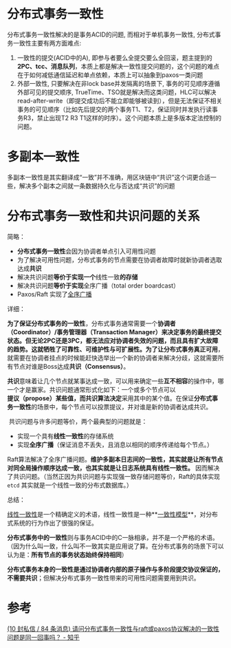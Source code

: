 # 分布式事务一致性

分布式事务一致性解决的是事务ACID的问题, 而相对于单机事务一致性, 分布式事务一致性主要有两方面难点:

1. 一致性的提交(ACID中的A), 即参与者要么全提交要么全回滚，题主提到的**2PC、tcc、消息队列**，本质上都是解决一致性提交问题的，这个问题的难点在于如何减低通信延迟和单点依赖，本质上可以抽象到paxos一类问题
2. 外部一致性, 只要解决在非lock base并发隔离的场景下, 事务的可见顺序遵循外部可见的提交顺序, TrueTime、TSO就是解决而这类问题，HLC可以解决read-after-write（即提交成功后不能立即能够被读到），但是无法保证不相关事务的可见顺序（比如先后提交的两个事务T1、T2，保证同时并发执行读事务R3，禁止出现T2 R3 T1这样的时序）。这个问题本质上是多版本定法控制的问题。

# 多副本一致性

多副本一致性是其实翻译成“一致”并不准确，用区块链中“共识”这个词更合适一些，解决多个副本之间就一条数据持久化与否达成“共识”的问题

# 分布式事务一致性和共识问题的关系

简略：

* **分布式事务一致性**会因为协调者单点引入可用性问题
* 为了解决可用性问题，分布式事务的节点需要在协调者故障时就新协调者选取达成**共识**
* 解决共识问题**等价于实现一个**线性一致**的存储**
* 解决共识问题**等价于实现**全序广播（total order boardcast）
* Paxos/Raft 实现了[全序广播](https://www.jianshu.com/p/64b7b286ef7c)

详细：

**为了保证分布式事务的一致性**，分布式事务通常需要一个**协调者（Coordinator）/事务管理器（Transaction Manager）**来决定事务的最终提交状态。但无论2PC还是3PC，都无法应对协调者失效的问题，而且具有扩大故障的趋势。这就牺牲了可靠性、可维护性与可扩展性。为了让分布式事务真正**可用**，就需要在协调者挂点的时候能赶快选举出一个新的协调者来解决分歧，这就需要所有节点对谁是Boss达成**共识（Consensus）**。

**共识**意味着让几个节点就某事达成一致，可以用来确定一些**互不相容**的操作中，哪一个才是赢家。共识问题通常形式化如下：一个或多个节点可以**提议（propose）**某些值，而共识算法**决定**采用其中的某个值。在保证**分布式事务一致性**的场景中，每个节点可以投票提议，并对谁是新的协调者达成共识。

​    共识问题与许多问题等价，两个最典型的问题就是：

- 实现一个具有**线性一致性**的存储系统
- 实现**全序广播**（保证消息不丢失，且消息以相同的顺序传递给每个节点。）

​        Raft算法解决了全序广播问题。**维护多副本日志间的一致性，其实就是让所有节点对同全局操作顺序达成一致，也其实就是让日志系统具有线性一致性。** 因而解决了共识问题。（当然正因为共识问题与实现强一致存储问题等价，Raft的具体实现`etcd` 其实就是一个线性一致的分布式数据库。）

总结：

[线性一致性](https://link.zhihu.com/?target=https%3A//en.wikipedia.org/wiki/Linearizability)是一个精确定义的术语，线性一致性是一种**[一致性模型](https://link.zhihu.com/?target=https%3A//en.wikipedia.org/wiki/Consistency_model)**，对分布式系统的行为作出了很强的保证。

​        **分布式事务中的一致性**则与事务ACID中的C一脉相承，并不是一个严格的术语。（因为什么叫一致，什么叫不一致其实是应用说了算。在分布式事务的场景下可以认为是：**所有节点的事务状态始终保持相同**）

​        **分布式事务本身的一致性是通过协调者内部的原子操作与多阶段提交协议保证的，不需要共识**；但解决分布式事务一致性带来的可用性问题需要用到共识。

# 参考

[(10 封私信 / 84 条消息) 请问分布式事务一致性与raft或paxos协议解决的一致性问题是同一回事吗？ - 知乎](https://www.zhihu.com/question/275845393)